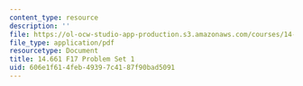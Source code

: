 ```yaml
---
content_type: resource
description: ''
file: https://ol-ocw-studio-app-production.s3.amazonaws.com/courses/14-661-labor-economics-i-fall-2017/606e1f614feb49397c4187f90bad5091_MIT14_661F17_pset1.pdf
file_type: application/pdf
resourcetype: Document
title: 14.661 F17 Problem Set 1
uid: 606e1f61-4feb-4939-7c41-87f90bad5091
---
```

